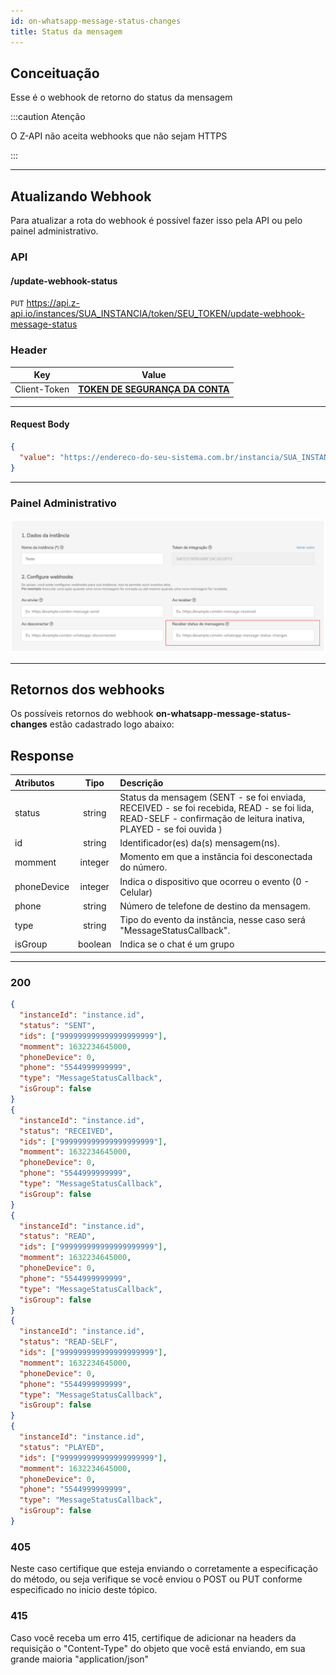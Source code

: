 ```yaml
---
id: on-whatsapp-message-status-changes
title: Status da mensagem
---
```


## Conceituação

Esse é o webhook de retorno do status da mensagem

:::caution Atenção

O Z-API não aceita webhooks que não sejam HTTPS

:::

---

## Atualizando Webhook

Para atualizar a rota do webhook é possível fazer isso pela API ou pelo painel administrativo.

### API

#### /update-webhook-status

`PUT` https://api.z-api.io/instances/SUA_INSTANCIA/token/SEU_TOKEN/update-webhook-message-status

### Header

|      Key       |            Value            |
| :------------: |     :-----------------:     |
|  Client-Token  | **[TOKEN DE SEGURANÇA DA CONTA](../security/client-token)** |
---

#### Request Body

```json
{
  "value": "https://endereco-do-seu-sistema.com.br/instancia/SUA_INSTANCIA/status"
}
```

---

### Painel Administrativo

![img](../../img/status.png)

---

## Retornos dos webhooks

Os possíveis retornos do webhook **on-whatsapp-message-status-changes** estão cadastrado logo abaixo:

## Response

| Atributos | Tipo | Descrição |
| :-- | :-: | :-- |
| status | string | Status da mensagem (SENT - se foi enviada, RECEIVED - se foi recebida, READ - se foi lida, READ-SELF - confirmação de leitura inativa, PLAYED - se foi ouvida ) |
| id | string | Identificador(es) da(s) mensagem(ns). |
| momment | integer | Momento em que a instância foi desconectada do número. |
| phoneDevice | integer | Indica o dispositivo que ocorreu o evento (0 - Celular)|
| phone | string | Número de telefone de destino da mensagem. |
| type  | string | Tipo do evento da instância, nesse caso será "MessageStatusCallback". |
| isGroup  | boolean | Indica se o chat é um grupo|
---

### 200

```json
{
  "instanceId": "instance.id",
  "status": "SENT",
  "ids": ["999999999999999999999"],
  "momment": 1632234645000,
  "phoneDevice": 0,
  "phone": "5544999999999",
  "type": "MessageStatusCallback",
  "isGroup": false
}
{
  "instanceId": "instance.id",
  "status": "RECEIVED",
  "ids": ["999999999999999999999"],
  "momment": 1632234645000,
  "phoneDevice": 0,
  "phone": "5544999999999",
  "type": "MessageStatusCallback",
  "isGroup": false
}
{
  "instanceId": "instance.id",
  "status": "READ",
  "ids": ["999999999999999999999"],
  "momment": 1632234645000,
  "phoneDevice": 0,
  "phone": "5544999999999",
  "type": "MessageStatusCallback",
  "isGroup": false
}
{
  "instanceId": "instance.id",
  "status": "READ-SELF",
  "ids": ["999999999999999999999"],
  "momment": 1632234645000,
  "phoneDevice": 0,
  "phone": "5544999999999",
  "type": "MessageStatusCallback",
  "isGroup": false
}
{
  "instanceId": "instance.id",
  "status": "PLAYED",
  "ids": ["999999999999999999999"],
  "momment": 1632234645000,
  "phoneDevice": 0,
  "phone": "5544999999999",
  "type": "MessageStatusCallback",
  "isGroup": false
}
```

### 405

Neste caso certifique que esteja enviando o corretamente a especificação do método, ou seja verifique se você enviou o POST ou PUT conforme especificado no inicio deste tópico.

### 415

Caso você receba um erro 415, certifique de adicionar na headers da requisição o "Content-Type" do objeto que você está enviando, em sua grande maioria "application/json"

<!--
## Code

<iframe src="//api.apiembed.com/?source=https://raw.githubusercontent.com/Z-API/z-api-docs/main/json-examples/on-whatsapp-message-status-changes.json&targets=all" frameborder="0" scrolling="no" width="100%" height="500px" seamless></iframe> -->

